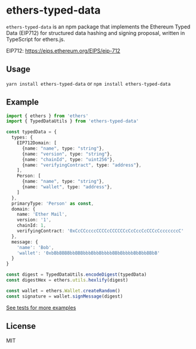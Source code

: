 ethers-typed-data
=================

`ethers-typed-data` is an npm package that implements the Ethereum Typed Data (EIP712)
for structured data hashing and signing proposal, written in TypeScript for ethers.js.

EIP712: https://eips.ethereum.org/EIPS/eip-712

## Usage

`yarn install ethers-typed-data` or `npm install ethers-typed-data`


## Example

```typescript
import { ethers } from 'ethers'
import { TypedDataUtils } from 'ethers-typed-data'

const typedData = {
  types: {
    EIP712Domain: [
      {name: "name", type: "string"},
      {name: "version", type: "string"},
      {name: "chainId", type: "uint256"},
      {name: "verifyingContract", type: "address"},
    ],
    Person: [
      {name: "name", type: "string"},
      {name: "wallet", type: "address"},  
    ]
  },
  primaryType: 'Person' as const,
  domain: {
    name: 'Ether Mail',
    version: '1',
    chainId: 1,
    verifyingContract: '0xCcCCccccCCCCcCCCCCCcCcCccCcCCCcCcccccccC'
  },
  message: {
    'name': 'Bob',
    'wallet': '0xbBbBBBBbbBBBbbbBbbBbbbbBBbBbbbbBbBbbBBbB'
  }
}

const digest = TypedDataUtils.encodeDigest(typedData)
const digestHex = ethers.utils.hexlify(digest)

const wallet = ethers.Wallet.createRandom()
const signature = wallet.signMessage(digest)
```

[See tests for more examples](./tests/typed-data.test.ts)


## License

MIT
